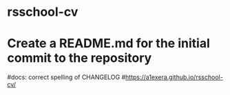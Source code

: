 # rsschool-cv
# Create  a README.md for the  initial commit to the repository

#docs: correct spelling of CHANGELOG
#https://a1exera.github.io/rsschool-cv/
